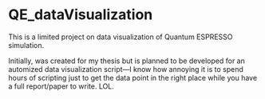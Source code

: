 # QE_dataVisualization

This is a limited project on data visualization of Quantum ESPRESSO simulation.

Initially, was created for my thesis but is planned to be developed for an automized data visualization script—I know how annoying it is to spend hours of scripting just to get the data point in the right place while you have a full report/paper to write. LOL.
